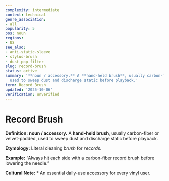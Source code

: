 ```yaml
---
complexity: intermediate
context: technical
genre_association:
- all
popularity: 5
pos: noun
regions:
- US
see_also:
- anti-static-sleeve
- stylus-brush
- dust-pop-filter
slug: record-brush
status: active
summary: '**noun / accessory.** A **hand-held brush**, usually carbon-fiber or velvet-padded,
  used to sweep dust and discharge static before playback.'
term: Record Brush
updated: '2025-10-06'
verification: unverified
---
```


# Record Brush

**Definition:** **noun / accessory.** A **hand-held brush**, usually carbon-fiber or velvet-padded, used to sweep dust and discharge static before playback.

**Etymology:** Literal cleaning *brush* for *records*.

**Example:** “Always hit each side with a carbon-fiber record brush before lowering the needle.”

**Cultural Note:** * An essential daily-use accessory for every vinyl user.

